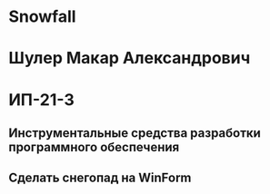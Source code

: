 # Snowfall
# Шулер Макар Александрович
# ИП-21-3 
## Инструментальные средства разработки программного обеспечения 
## Сделать снегопад на WinForm
